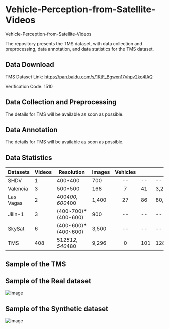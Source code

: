 # Vehicle-Perception-from-Satellite-Videos


Vehicle-Perception-from-Satellite-Videos


The repository presents the TMS dataset, with data collection and preprocessing, data annotation, and data statistics for the TMS dataset.


## Data Download  
 
 TMS Dataset Link: https://pan.baidu.com/s/1KtF_Bgwxn17vhpv2kc4lAQ

 
Verification Code: 1510 

## Data Collection and Preprocessing
The details for TMS will be available as soon as possible.

## Data Annotation
The details for TMS will be available as soon as possible.

 
## Data Statistics

| Datasets                        | Videos | Resolution                      | Images | Vehicles |     |         |    Tasks   |              |              | Availability |
|---------------------------------|----------|-----------------------------------|----------|:----------:|-----|---------|:----------:|--------------|--------------|--------------|
| SHDV  | 1        | 400*400                           | 700      | --         | --  | --      |& #10004 | \XSolidBrush | \XSolidBrush | No           |
| Valencia    | 3        | 500*500                           | 168      | 7          | 41  | 3,211   | \Checkmark | \XSolidBrush | \XSolidBrush | Yes          |
| Las Vagas  | 2        | 400*400, 600*400                  | 1,400    | 27         | 86  | 80,047  | \Checkmark | \XSolidBrush | \XSolidBrush | Yes          |
| Jilin-1   | 3        | (400~700)*(400~600) | 900      | --         | --  | --      | \Checkmark | \XSolidBrush | \XSolidBrush | No           |
| SkySat    | 6        | (400~600)*(400~600) | 3,500    | --         | --  | --      | \Checkmark | \XSolidBrush | \Checkmark   | Partially    |
| TMS                             | 408      | 512*512, 540*480                  | 9,296    | 0          | 101 | 128,801 | \Checkmark | \Checkmark   | \Checkmark   | Yes          |

## Sample of the TMS

## Sample of the Real dataset
  
![image](https://github.com/Chenxi1510/Remote-sensing-Image-Compression/blob/main/Image/Real.png)


## Sample of the Synthetic dataset

![image](https://github.com/Chenxi1510/Remote-sensing-Image-Compression/blob/main/Image/Synthetic.png)







